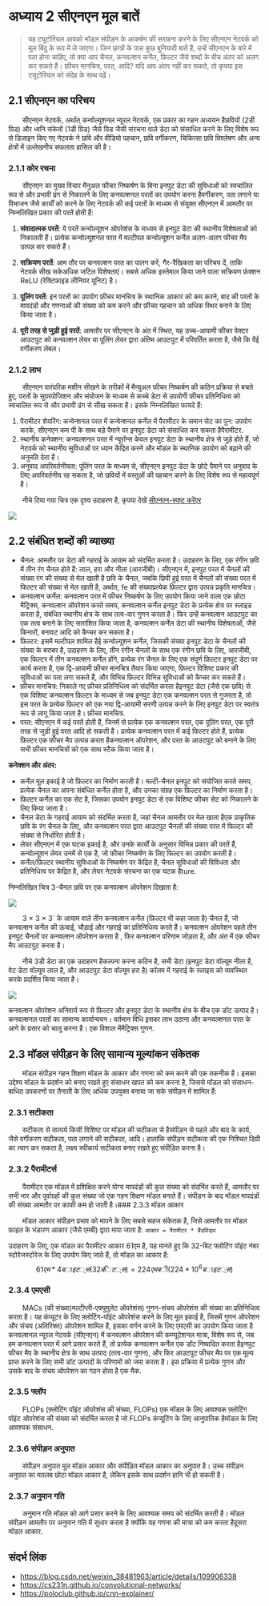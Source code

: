 # अध्याय 2 सीएनएन मूल बातें

>यह ट्यूटोरियल आपको मॉडल संपीड़न के आकर्षण की सराहना करने के लिए सीएनएन नेटवर्क को मूल बिंदु के रूप में ले जाएगा। जिन छात्रों के पास कुछ बुनियादी बातें हैं, उन्हें सीएनएन के बारे में पता होना चाहिए, तो क्या आप चैनल, कनवल्शन कर्नेल, फ़िल्टर जैसे शब्दों के बीच अंतर को अलग कर सकते हैं। फ़ीचर मानचित्र, परत, आदि? यदि आप अंतर नहीं कर सकते, तो कृपया इस ट्यूटोरियल को संदेह के साथ पढ़ें।

## 2.1 सीएनएन का परिचय

&emsp;&emsp;सीएनएन नेटवर्क, अर्थात् कन्वोल्यूशनल न्यूरल नेटवर्क, एक प्रकार का गहन अध्ययन हैछवियों (2डी ग्रिड) और ध्वनि संकेतों (1डी ग्रिड) जैसे ग्रिड जैसी संरचना वाले डेटा को संसाधित करने के लिए विशेष रूप से डिज़ाइन किए गए नेटवर्क ने छवि और वीडियो पहचान, छवि वर्गीकरण, चिकित्सा छवि विश्लेषण और अन्य क्षेत्रों में उल्लेखनीय सफलता हासिल की है।

### 2.1.1 कोर रचना
&emsp;&emsp;सीएनएन का मुख्य विचार मैनुअल फीचर निष्कर्षण के बिना इनपुट डेटा की सुविधाओं को स्वचालित रूप से और प्रभावी ढंग से निकालने के लिए कनवल्शनल परतों का उपयोग करना हैवर्गीकरण, पता लगाने या विभाजन जैसे कार्यों को करने के लिए नेटवर्क की कई परतों के माध्यम से संयुक्त सीएनएन में आमतौर पर निम्नलिखित प्रकार की परतें होती हैं:

1. **संवादात्मक परतें**:
ये परतें कन्वोल्यूशन ऑपरेशंस के माध्यम से इनपुट डेटा की स्थानीय विशेषताओं को निकालती हैं। प्रत्येक कन्वोल्यूशनल परत में मल्टीपल कन्वोल्यूशन कर्नेल अलग-अलग फीचर मैप उत्पन्न कर सकते हैं।

2. **सक्रियण परतें**:
आम तौर पर कनवल्शन परत का पालन करें, गैर-रैखिकता का परिचय दें, ताकि नेटवर्क सीख सकेअधिक जटिल विशेषताएं। सबसे अधिक इस्तेमाल किया जाने वाला सक्रियण फ़ंक्शन ReLU (रेक्टिफाइड लीनियर यूनिट) है।

3. **पूलिंग परतें**:
इन परतों का उपयोग फ़ीचर मानचित्र के स्थानिक आकार को कम करने, बाद की परतों के मापदंडों और गणनाओं की संख्या को कम करने और फ़ीचर पहचान को अधिक स्थिर बनाने के लिए किया जाता है।

4. **पूरी तरह से जुड़ी हुई परतें**:
आमतौर पर सीएनएन के अंत में स्थित, यह उच्च-आयामी फीचर वेक्टर आउटपुट को कनवल्शन लेयर या पूलिंग लेयर द्वारा अंतिम आउटपुट में परिवर्तित करता है, जैसे कि वेंई वर्गीकरण लेबल।

### 2.1.2 लाभ
&emsp;&emsp;सीएनएन पारंपरिक मशीन सीखने के तरीकों में मैन्युअल फीचर निष्कर्षण की कठिन प्रक्रिया से बचते हुए, परतों के सुपरपोजिशन और संयोजन के माध्यम से कच्चे डेटा से उपयोगी फीचर प्रतिनिधित्व को स्वचालित रूप से और प्रभावी ढंग से सीख सकता है। इसके निम्नलिखित फायदे हैं:
1. पैरामीटर शेयरिंग: कन्वेन्शनल परत में कन्वेन्शनल कर्नेल में पैरामीटर के समान सेट का पुन: उपयोग करके, सीएनएन कम पी के साथ बड़े पैमाने पर इनपुट डेटा को संसाधित कर सकता हैपैरामीटर.
2. स्थानीय कनेक्शन: कनवल्शनल परत में न्यूरॉन्स केवल इनपुट डेटा के स्थानीय क्षेत्र से जुड़े होते हैं, जो नेटवर्क को स्थानीय सुविधाओं पर ध्यान केंद्रित करने और मॉडल के स्थानिक उपयोग को बढ़ाने की अनुमति देता है।
3. अनुवाद अपरिवर्तनीयता: पूलिंग परत के माध्यम से, सीएनएन इनपुट डेटा के छोटे पैमाने पर अनुवाद के लिए अपरिवर्तनीय रह सकता है, जो छवियों में वस्तुओं की पहचान करने के लिए विशेष रूप से महत्वपूर्ण है।

&emsp;&emsp;नीचे दिया गया चित्र एक दृश्य उदाहरण है, कृपया देखें [सीएनएन-स्पष्ट करेंएर](https://poloclub.github.io/cnn-explainer)

![](images/convlayer_overview_demo.gif)

## 2.2 संबंधित शब्दों की व्याख्या

- चैनल: आमतौर पर डेटा की गहराई के आयाम को संदर्भित करता है। उदाहरण के लिए, एक रंगीन छवि में तीन रंग चैनल होते हैं: लाल, हरा और नीला (आरजीबी)। सीएनएन में, इनपुट परत में चैनलों की संख्या रंग की संख्या से मेल खाती है छवि के चैनल, जबकि छिपी हुई परत में चैनलों की संख्या परत में फिल्टर की संख्या से मेल खाती है, अर्थात, fe की संख्याप्रत्येक फ़िल्टर द्वारा उत्पन्न प्रकृति मानचित्र।
- कनवल्शन कर्नेल: कनवल्शन परत में फीचर निष्कर्षण के लिए उपयोग किया जाने वाला एक छोटा मैट्रिक्स, कनवल्शन ऑपरेशन करते समय, कनवल्शन कर्नेल इनपुट डेटा के प्रत्येक क्षेत्र पर स्लाइड करता है, संबंधित स्थानीय क्षेत्र के साथ तत्व-वार गुणन करता है। फिर उन्हें कनवल्शन आउटपुट का एक तत्व बनाने के लिए सारांशित किया जाता है, कनवल्शन कर्नेल डेटा की स्थानीय विशेषताओं, जैसे किनारों, बनावट आदि को कैप्चर कर सकता है।
- फ़िल्टर: इसमें मल्टीपल शामिल हैई कन्वोल्यूशन कर्नेल, जिसकी संख्या इनपुट डेटा के चैनलों की संख्या के बराबर है, उदाहरण के लिए, तीन रंगीन चैनलों के साथ एक रंगीन छवि के लिए, आरजीबी, एक फिल्टर में तीन कनवल्शन कर्नेल होंगे, प्रत्येक रंग चैनल के लिए एक संपूर्ण फ़िल्टर इनपुट डेटा पर कार्य करता है, एक द्वि-आयामी फ़ीचर मानचित्र तैयार किया जाएगा, फ़िल्टर विशिष्ट प्रकार की सुविधाओं का पता लगा सकते हैं, और विभिन्न फ़िल्टर विभिन्न सुविधाओं को कैप्चर कर सकते हैं।
- फ़ीचर मानचित्र: निकाले गए फ़ीचर प्रतिनिधित्व को संदर्भित करता हैइनपुट डेटा (जैसे एक छवि) से एक विशिष्ट कनवल्शन फ़िल्टर के माध्यम से जब इनपुट डेटा एक कनवल्शन परत से गुजरता है, तो इस परत के प्रत्येक फ़िल्टर को एक नया द्वि-आयामी सरणी उत्पन्न करने के लिए इनपुट डेटा पर स्वतंत्र रूप से लागू किया जाता है। फ़ीचर मानचित्र.
- परत: सीएनएन में कई परतें होती हैं, जिनमें से प्रत्येक एक कनवल्शन परत, एक पूलिंग परत, एक पूरी तरह से जुड़ी हुई परत आदि हो सकती है। प्रत्येक कनवल्शन परत में कई फिल्टर होते हैं, प्रत्येक फ़िल्टर एक फीचर मैप उत्पन्न करता हैकनवल्शन ऑपरेशन, और परत के आउटपुट को बनाने के लिए सभी फ़ीचर मानचित्रों को एक साथ स्टैक किया जाता है।

**कनेक्शन और अंतर:**

- कर्नेल मूल इकाई है जो फ़िल्टर का निर्माण करती है। मल्टी-चैनल इनपुट को संयोजित करते समय, प्रत्येक चैनल का अपना संबंधित कर्नेल होता है, और उनका संग्रह एक फ़िल्टर का निर्माण करता है।
- फ़िल्टर कर्नेल का एक सेट है, जिसका उपयोग इनपुट डेटा से एक विशिष्ट फीचर सेट को निकालने के लिए किया जाता है।
- चैनल डेटा के गहराई आयाम को संदर्भित करता है, जहां चैनल आमतौर पर मेल खाता हैएक प्राकृतिक छवि के रंग चैनल के लिए, और कनवल्शन परत द्वारा आउटपुट चैनलों की संख्या परत में फिल्टर की संख्या से निर्धारित होती है।
- लेयर सीएनएन में एक घटक इकाई है, और उनके कार्यों के अनुसार विभिन्न प्रकार की परतें हैं, कन्वोल्यूशन लेयर उनमें से एक है, जो फीचर निष्कर्षण के लिए फिल्टर का उपयोग करती है।
- कर्नेल/फ़िल्टर स्थानीय सुविधाओं के निष्कर्षण पर केंद्रित है, चैनल सुविधाओं की विविधता और प्रतिनिधित्व पर केंद्रित है, और लेयर नेटवर्क संरचना का एक घटक हैture.

निम्नलिखित चित्र 3-चैनल छवि पर एक कनवल्शन ऑपरेशन दिखाता है:

![](images/multi_channel.gif)

&emsp;&emsp;3 × 3 × 3` के आयाम वाले तीन कनवल्शन कर्नेल (फ़िल्टर भी कहा जाता है) चैनल हैं, जो कनवल्शन कर्नेल की ऊंचाई, चौड़ाई और गहराई का प्रतिनिधित्व करते हैं। कनवल्शन ऑपरेशन पहले तीन इनपुट चैनलों पर कनवल्शन ऑपरेशन करता है , फिर कनवल्शन परिणाम जोड़ता है, और अंत में एक फीचर मैप आउटपुट करता है।

&emsp;&emsp;नीचे 3डी डेटा का एक उदाहरण हैकल्पना करना कठिन है, सभी डेटा (इनपुट डेटा वॉल्यूम नीला है, वेट डेटा वॉल्यूम लाल है, और आउटपुट डेटा वॉल्यूम हरा है) कॉलम में गहराई के स्लाइस को व्यवस्थित करके प्रदर्शित किया जाता है।

![](images/conv_demo.gif)

कनवल्शन ऑपरेशन अनिवार्य रूप से फ़िल्टर और इनपुट डेटा के स्थानीय क्षेत्र के बीच एक डॉट उत्पाद है। कनवल्शनल परतों का सामान्य कार्यान्वयन। वर्तमान विधि इसका लाभ उठाना और कनवल्शनल परत के आगे के प्रसार को चालू करना है। एक विशाल मेंमैट्रिक्स गुणन.

## 2.3 मॉडल संपीड़न के लिए सामान्य मूल्यांकन संकेतक

&emsp;&emsp;मॉडल संपीड़न गहन शिक्षण मॉडल के आकार और गणना को कम करने की एक तकनीक है। इसका उद्देश्य मॉडल के प्रदर्शन को बनाए रखते हुए संसाधन खपत को कम करना है, जिससे मॉडल को संसाधन-बाधित उपकरणों पर तैनाती के लिए अधिक उपयुक्त बनाया जा सके संपीड़न में शामिल हैं:

### 2.3.1 सटीकता

&emsp;&emsp;सटीकता से तात्पर्य किसी विशिष्ट पर मॉडल की सटीकता से हैसंपीड़न से पहले और बाद के कार्य, जैसे वर्गीकरण सटीकता, पता लगाने की सटीकता, आदि। हालांकि संपीड़न सटीकता की एक निश्चित डिग्री का त्याग कर सकता है, लक्ष्य स्वीकार्य सटीकता बनाए रखते हुए संपीड़ित करना है।

### 2.3.2 पैरामीटर्स

&emsp;&emsp;पैरामीटर एक मॉडल में प्रशिक्षित करने योग्य मापदंडों की कुल संख्या को संदर्भित करते हैं, आमतौर पर सभी भार और पूर्वाग्रहों की कुल संख्या जो एक गहन शिक्षण मॉडल बनाते हैं। संपीड़न के बाद मॉडल मापदंडों की संख्या आमतौर पर काफी कम हो जाती है।### 2.3.3 मॉडल आकार

&emsp;&emsp;मॉडल आकार संपीड़न प्रभाव को मापने के लिए सबसे सहज संकेतक है, जिसे आमतौर पर मॉडल फ़ाइल के भंडारण आकार (जैसे एमबी) द्वारा मापा जाता है: `आकार = पैरामीटर * बैंडविड्थ`

उदाहरण के लिए, एक मॉडल का पैरामीटर आकार 61एम है, यह मानते हुए कि 32-बिट फ्लोटिंग पॉइंट नंबर स्टोरेजस्टोरेज के लिए उपयोग किए जाते हैं, तो मॉडल का आकार है:
$$ 61एम * 4बाइट्स(32बिट्स) = 224एमबी(224 * 10^6 बाइट्स) $$

### 2.3.4 एमएसी

&emsp;&emsp;MACs (की संख्या)मल्टीप्ली-एक्युमुलेट ऑपरेशंस) गुणन-संचय ऑपरेशंस की संख्या का प्रतिनिधित्व करता है। यह कंप्यूटर के लिए फ़्लोटिंग-पॉइंट ऑपरेशंस करने के लिए मूल इकाई है, जिसमें गुणन ऑपरेशन और संचय (अतिरिक्त) ऑपरेशन शामिल हैं, इसका वर्णन करने के लिए एमएसी का उपयोग किया जाता है कनवल्शनल न्यूरल नेटवर्क (सीएनएन) में कनवल्शन ऑपरेशन की कम्प्यूटेशनल मात्रा, विशेष रूप से, जब हम कनवल्शन परत में आगे प्रसार करते हैं, तो प्रत्येक कनवल्शन कर्नेल एक डॉट निष्पादित करता हैइनपुट फीचर मैप के स्थानीय क्षेत्र के साथ उत्पाद (तत्व-वार गुणन), और फिर आउटपुट फीचर मैप पर एक मूल्य प्राप्त करने के लिए सभी डॉट उत्पादों के परिणामों को जमा करता है। इस प्रक्रिया में प्रत्येक गुणन और उसके बाद के संचय ऑपरेशन का गठन होता है एक मैक.

### 2.3.5 फ्लॉप

&emsp;&emsp;FLOPs (फ़्लोटिंग पॉइंट ऑपरेशंस की संख्या, FLOPs) एक मॉडल के लिए आवश्यक फ़्लोटिंग पॉइंट ऑपरेशंस की संख्या को संदर्भित करता है जो FLOPs कंप्यूटिंग के लिए आनुपातिक हैमॉडल के लिए आवश्यक संसाधन.

### 2.3.6 संपीड़न अनुपात

&emsp;&emsp;संपीड़न अनुपात मूल मॉडल आकार और संपीड़ित मॉडल आकार का अनुपात है। उच्च संपीड़न अनुपात का मतलब छोटा मॉडल आकार है, लेकिन इसके साथ प्रदर्शन हानि भी हो सकती है।

### 2.3.7 अनुमान गति

&emsp;&emsp;अनुमान गति मॉडल को आगे प्रसार करने के लिए आवश्यक समय को संदर्भित करती है। मॉडल संपीड़न आमतौर पर अनुमान गति में सुधार करता है क्योंकि यह गणना की मात्रा को कम करता हैदूसरा मॉडल आकार.

## संदर्भ लिंक

- <https://blog.csdn.net/weixin_38481963/article/details/109906338>
- <https://cs231n.github.io/convolutional-networks/>
- <https://poloclub.github.io/cnn-explainer/>